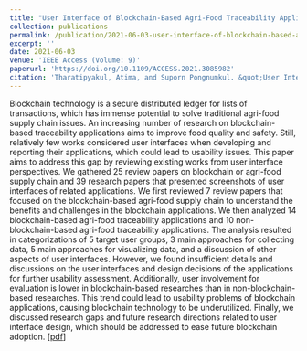 ```yaml
---
title: "User Interface of Blockchain-Based Agri-Food Traceability Applications: A Review"
collection: publications
permalink: /publication/2021-06-03-user-interface-of-blockchain-based-agri-food
excerpt: ''
date: 2021-06-03
venue: 'IEEE Access (Volume: 9)'
paperurl: 'https://doi.org/10.1109/ACCESS.2021.3085982'
citation: 'Tharatipyakul, Atima, and Suporn Pongnumkul. &quot;User Interface of Blockchain-based Agri-Food Traceability Applications: A Review.&quot; <i>IEEE Access</i> (2021).'
---
```

Blockchain technology is a secure distributed ledger for lists of transactions, which has immense potential to solve traditional agri-food supply chain issues. An increasing number of research on blockchain-based traceability applications aims to improve food quality and safety. Still, relatively few works considered user interfaces when developing and reporting their applications, which could lead to usability issues. This paper aims to address this gap by reviewing existing works from user interface perspectives. We gathered 25 review papers on blockchain or agri-food supply chain and 39 research papers that presented screenshots of user interfaces of related applications. We first reviewed 7 review papers that focused on the blockchain-based agri-food supply chain to understand the benefits and challenges in the blockchain applications. We then analyzed 14 blockchain-based agri-food traceability applications and 10 non-blockchain-based agri-food traceability applications. The analysis resulted in categorizations of 5 target user groups, 3 main approaches for collecting data, 5 main approaches for visualizing data, and a discussion of other aspects of user interfaces. However, we found insufficient details and discussions on the user interfaces and design decisions of the applications for further usability assessment. Additionally, user involvement for evaluation is lower in blockchain-based researches than in non-blockchain-based researches. This trend could lead to usability problems of blockchain applications, causing blockchain technology to be underutilized. Finally, we discussed research gaps and future research directions related to user interface design, which should be addressed to ease future blockchain adoption. [[pdf](https://ieeexplore.ieee.org/iel7/6287639/9312710/09446073.pdf)]
